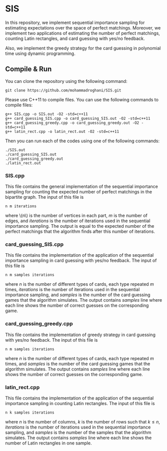 # SIS

In this repository, we implement sequential importance sampling for estimating expectations over the space of perfect matchings. Moreover, we implement two applications of estimating the number of perfect matchings, counting Latin rectangles, and card guessing with yes/no feedback.

Also, we implement the greedy strategy for the card guessing in polynomial time using dynamic programming.

## Compile & Run

You can clone the repository using the following command:
```
git clone https://github.com/mohammadroghani/SIS.git
```

Please use C++11 to compile files. You can use the following commands to compile files:
```
g++ SIS.cpp -o SIS.out -O2 -std=c++11
g++ card_guessing_SIS.cpp -o card_guessing_SIS.out -O2 -std=c++11
g++ card_guessing_greedy.cpp -o card_guessing_greedy.out -O2 -std=c++11
g++ latin_rect.cpp -o latin_rect.out -O2 -std=c++11
```


Then you can run each of the codes using one of the following commands:
```
./SIS.out
./card_guessing_SIS.out
./card_guessing_greedy.out
./latin_rect.out
```

### SIS.cpp
This file contains the general implementation of the sequential importance sampling for counting the expected number of perfect matchings in the bipartite graph. The input of this file is
```
n m iterations
```
where \\(n\\) is the number of vertices in each part, $m$ is the number of edges, and $iterations$ is the number of iterations used in the sequential importance sampling. The output is equal to the expected number of the perfect matchings that the algorithm finds after this number of iterations.

### card_guessing_SIS.cpp
This file contains the implementation of the application of the sequential importance sampling in card guessing with yes/no feedback. The input of this file is
```
n m samples iterations
```
where $n$ is the number of different types of cards, each type repeated $m$ times, $iterations$ is the number of iterations used in the sequential importance sampling, and $samples$ is the number of the card guessing games that the algorithm simulates. The output contains $samples$ line where each line shows the number of correct guesses on the corresponding game.

### card_guessing_greedy.cpp
This file contains the implementation of greedy strategy in card guessing with yes/no feedback. The input of this file is
```
n m samples iterations
```
where $n$ is the number of different types of cards, each type repeated $m$ times, and $samples$ is the number of the card guessing games that the algorithm simulates. The output contains $samples$ line where each line shows the number of correct guesses on the corresponding game.

### latin_rect.cpp
This file contains the implementation of the application of the sequential importance sampling in counting Latin rectangles. The input of this file is
```
n k samples iterations
```
where $n$ is the number of columns, $k$ is the number of rows such that $k \leq n$, $iterations$ is the number of iterations used in the sequential importance sampling, and $samples$ is the number of the samples that the algorithm simulates. The output contains $samples$ line where each line shows the number of Latin rectangles in one sample.



